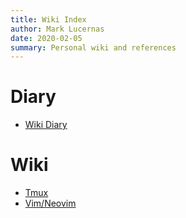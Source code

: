 ```yaml
---
title: Wiki Index
author: Mark Lucernas
date: 2020-02-05
summary: Personal wiki and references
---
```


# Diary

  - [Wiki Diary](diary/diary)

# Wiki

  - [Tmux](tmux/index)
  - [Vim/Neovim](vim/index)
